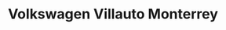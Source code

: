 ---
title: "Volkswagen Villauto Monterrey"
url: /san-nicolas-de-los-garza/volkswagen-villauto-monterrey/
shop: Autohaus
---
